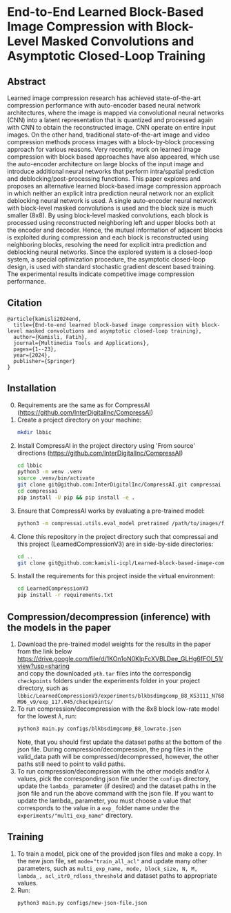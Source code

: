 # End-to-End Learned Block-Based Image Compression with Block-Level Masked Convolutions and Asymptotic Closed-Loop Training

## Abstract
Learned image compression research has achieved state-of-the-art compression performance with auto-encoder based neural network architectures, where the image is mapped via convolutional neural networks (CNN) into a latent representation that is quantized and processed again with CNN to obtain the reconstructed image. CNN operate on entire input images. On the other hand, traditional state-of-the-art image and video compression methods process images with a block-by-block processing approach for various reasons. Very recently, work on learned image compression with block based approaches have also appeared, which use the auto-encoder architecture on large blocks of the input image and introduce additional neural networks that perform intra/spatial prediction and deblocking/post-processing functions. This paper explores and proposes an alternative learned block-based image compression approach in which neither an explicit intra prediction neural network nor an explicit deblocking neural network is used. A single auto-encoder neural network with block-level masked convolutions is used and the block size is much smaller (8x8). By using block-level masked convolutions, each block is processed using reconstructed neighboring left and upper blocks both at the encoder and decoder. Hence, the mutual information of adjacent blocks is exploited during compression and each block is reconstructed using neighboring blocks, resolving the need for explicit intra prediction and deblocking neural networks. Since the explored system is a closed-loop system, a special optimization procedure, the asymptotic closed-loop design, is used with standard stochastic gradient descent based training. The experimental results indicate competitive image compression performance.

## Citation
    @article{kamisli2024end,
      title={End-to-end learned block-based image compression with block-level masked convolutions and asymptotic closed-loop training},
      author={Kamisli, Fatih},
      journal={Multimedia Tools and Applications},
      pages={1--23},
      year={2024},
      publisher={Springer}
    }



## Installation
0) Requirements are the same as for CompressAI (https://github.com/InterDigitalInc/CompressAI)
1) Create a project directory on your machine:  
    ```bash
    mkdir lbbic
    ```
2) Install CompressAI in the project directory using 'From source' directions (https://github.com/InterDigitalInc/CompressAI)  
    ```bash
    cd lbbic
    python3 -m venv .venv
    source .venv/bin/activate
    git clone git@github.com:InterDigitalInc/CompressAI.git compressai
    cd compressai
    pip install -U pip && pip install -e .
    ```
3) Ensure that CompressAI works by evaluating a pre-trained model:  
    ```bash
    python3 -m compressai.utils.eval_model pretrained /path/to/images/folder/ -a mbt2018 -q 1,8 --cuda
    ```
4) Clone this repository in the project directory such that compressai and this project (LearnedCompressionV3) are in side-by-side directories:  
    ```bash
    cd ..
    git clone git@github.com:kamisli-icpl/Learned-block-based-image-compression.git LearnedCompressionV3
    ```
5) Install the requirements for this project inside the virtual environment:  
    ```bash
    cd LearnedCompressionV3
    pip install -r requirements.txt
    ```


## Compression/decompression (inference) with the models in the paper
1) Download the pre-trained model weights for the results in the paper from the link below  
https://drive.google.com/file/d/1KOn1oN0KlpFcXVBLDee_GLHg6fFOl_51/view?usp=sharing  
and copy the downloaded `pth.tar` files into the correspondig `checkpoints` folders under the experiments folder in your project directory, such as  
`lbbic/LearnedCompressionV3/experiments/blkbsdimgcomp_B8_KS3111_N768M96_v9/exp_117.045/checkpoints/` 
2) To run compression/decompression with the 8x8 block low-rate model for the lowest $\lambda$, run:
    ```bash
    python3 main.py configs/blkbsdimgcomp_B8_lowrate.json
    ```
    Note, that you should first update the dataset paths at the bottom of the json file. During compression/decompression, the png files in the valid_data path will be compressed/decompressed, however, the other paths still need to point to valid paths. 
3) To run compression/decompression with the other models and/or $\lambda$ values, pick the corresponding json file under the `configs` directory, update the `lambda_` parameter (if desired) and the dataset paths in the json file and run the above command with the json file. If you want to update the lambda_ parameter, you must choose a value that corresponds to the value in a `exp_` folder name under the `experiments/"multi_exp_name"` directory. 


## Training
1) To train a model, pick one of the provided json files and make a copy. In the new json file, set `mode="train_all_acl"` and update many other parameters, such as  `multi_exp_name, mode, block_size, N, M, lambda_, acl_itr0_rdloss_threshold` and dataset paths to appropriate values. 
2) Run:  
    ```bash
    python3 main.py configs/new-json-file.json
    ```


